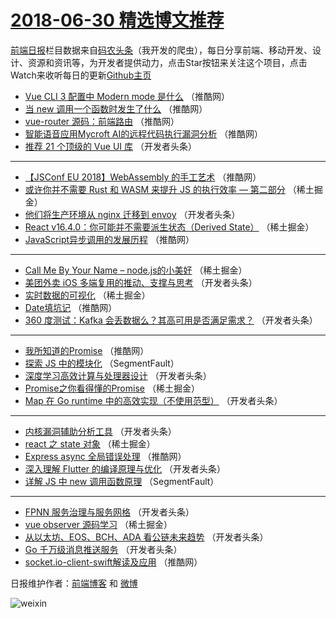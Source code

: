 # [2018-06-30 精选博文推荐](http://hao.caibaojian.com/date/2018/06/30)

[前端日报](http://caibaojian.com/c/news)栏目数据来自[码农头条](http://hao.caibaojian.com/)（我开发的爬虫），每日分享前端、移动开发、设计、资源和资讯等，为开发者提供动力，点击Star按钮来关注这个项目，点击Watch来收听每日的更新[Github主页](https://github.com/kujian/frontendDaily)
* [Vue CLI 3 配置中 Modern mode 是什么](http://hao.caibaojian.com/78990.html) （推酷网）
* [当 new 调用一个函数时发生了什么](http://hao.caibaojian.com/78993.html) （推酷网）
* [vue-router 源码：前端路由](http://hao.caibaojian.com/78987.html) （推酷网）
* [智能语音应用Mycroft AI的远程代码执行漏洞分析](http://hao.caibaojian.com/78989.html) （推酷网）
* [推荐 21 个顶级的 Vue UI 库](http://hao.caibaojian.com/78961.html) （开发者头条）

***
* [【JSConf EU 2018】WebAssembly 的手工艺术](http://hao.caibaojian.com/78991.html) （推酷网）
* [或许你并不需要 Rust 和 WASM 来提升 JS 的执行效率 — 第二部分](http://hao.caibaojian.com/78933.html) （稀土掘金）
* [他们将生产环境从 nginx 迁移到 envoy](http://hao.caibaojian.com/78965.html) （开发者头条）
* [React v16.4.0：你可能并不需要派生状态（Derived State）](http://hao.caibaojian.com/78934.html) （稀土掘金）
* [JavaScript异步调用的发展历程](http://hao.caibaojian.com/78985.html) （推酷网）

***
* [Call Me By Your Name &#8211; node.js的小美好](http://hao.caibaojian.com/78944.html) （稀土掘金）
* [美团外卖 iOS 多端复用的推动、支撑与思考](http://hao.caibaojian.com/78969.html) （开发者头条）
* [实时数据的可视化](http://hao.caibaojian.com/78937.html) （稀土掘金）
* [Date填坑记](http://hao.caibaojian.com/78983.html) （推酷网）
* [360 度测试：Kafka 会丢数据么？其高可用是否满足需求？](http://hao.caibaojian.com/78970.html) （开发者头条）

***
* [我所知道的Promise](http://hao.caibaojian.com/78981.html) （推酷网）
* [探索 JS 中的模块化](http://hao.caibaojian.com/78931.html) （SegmentFault）
* [深度学习高效计算与处理器设计](http://hao.caibaojian.com/78971.html) （开发者头条）
* [Promise之你看得懂的Promise](http://hao.caibaojian.com/78938.html) （稀土掘金）
* [Map 在 Go runtime 中的高效实现（不使用范型）](http://hao.caibaojian.com/78962.html) （开发者头条）

***
* [内核漏洞辅助分析工具](http://hao.caibaojian.com/78972.html) （开发者头条）
* [react 之 state 对象](http://hao.caibaojian.com/78939.html) （稀土掘金）
* [Express async 全局错误处理](http://hao.caibaojian.com/78992.html) （推酷网）
* [深入理解 Flutter 的编译原理与优化](http://hao.caibaojian.com/78963.html) （开发者头条）
* [详解 JS 中 new 调用函数原理](http://hao.caibaojian.com/78930.html) （SegmentFault）

***
* [FPNN 服务治理与服务网格](http://hao.caibaojian.com/78973.html) （开发者头条）
* [vue observer 源码学习](http://hao.caibaojian.com/78940.html) （稀土掘金）
* [从以太坊、EOS、BCH、ADA 看公链未来趋势](http://hao.caibaojian.com/78964.html) （开发者头条）
* [Go 千万级消息推送服务](http://hao.caibaojian.com/78959.html) （开发者头条）
* [socket.io-client-swift解读及应用](http://hao.caibaojian.com/78982.html) （推酷网）

日报维护作者：[前端博客](http://caibaojian.com/) 和 [微博](http://caibaojian.com/go/weibo)

![weixin](https://user-images.githubusercontent.com/3055447/38468989-651132ac-3b80-11e8-8e6b-15122322a9d7.png)